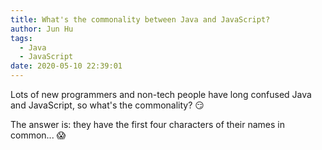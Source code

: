 ```yaml
---
title: What's the commonality between Java and JavaScript?
author: Jun Hu
tags:
  - Java
  - JavaScript
date: 2020-05-10 22:39:01
---
```


Lots of new programmers and non-tech people have long confused Java and JavaScript, so what's the commonality? :smirk:

<!-- more -->

The answer is: they have the first four characters of their names in common... :scream:
